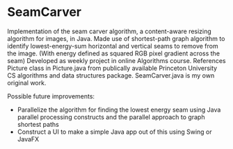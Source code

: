 # SeamCarver
Implementation of the seam carver algorithm, a content-aware resizing algorithm for images, in Java. Made use of shortest-path graph algorithm to identify lowest-energy-sum horizontal and vertical seams to remove from the image. (With energy defined as squared RGB pixel gradient across the seam) Developed as weekly project in online Algorithms course. References Picture class in Picture.java from publically available Princeton University CS algorithms and data structures package. SeamCarver.java is my own original work. 

Possible future improvements:
- Parallelize the algorithm for finding the lowest energy seam using Java parallel processing constructs and the parallel approach to graph shortest paths
- Construct a UI to make a simple Java app out of this using Swing or JavaFX
